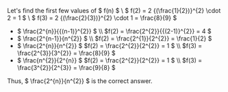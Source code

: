 Let's find the first few values of $ f(n) $ \\
$ f(2) = 2 {(\frac{1}{2})}^{2} \cdot 2 = 1 $ \\
$ f(3) = 2 {(\frac{2}{3})}^{2} \cdot 1 = \frac{8}{9} $
<ul>
<li> $ \frac{2^{n}}{{(n-1)}^{2}} $ \\
$f(2) = \frac{2^{2}}{{(2-1)}^{2}} = 4 $
<li> $ \frac{2^{n-1}}{n^{2}} $ \\
$f(2) = \frac{2^{1}}{2^{2}} = \frac{1}{2} $
<li> $ \frac{2^{n}}{n^{2}} $
$f(2) = \frac{2^{2}}{2^{2}} = 1 $ \\
$f(3) = \frac{2^{3}}{3^{2}} = \frac{8}{9} $
<li> $ \frac{n^{2}}{2^{n}} $
$f(2) = \frac{2^{2}}{2^{2}} = 1 $ \\
$f(3) = \frac{3^{2}}{2^{3}} = \frac{9}{8} $
</ul>
Thus, $ \frac{2^{n}}{n^{2}} $ is the correct answer.
